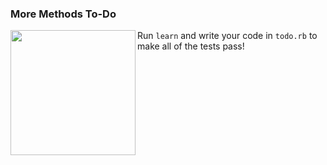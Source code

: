 
### More Methods To-Do
<img src="https://s3.amazonaws.com/after-school-assets/moar-cat.jpg" width="200px" align="left"> Run `learn` and write your code in `todo.rb` to make all of the tests pass!

